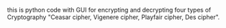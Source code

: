 this is python code with GUI for encrypting and decrypting four types of Cryptography "Ceasar cipher, Vigenere cipher, Playfair cipher, Des cipher".
